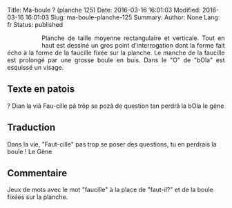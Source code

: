 Title: Ma-boule ? (planche 125)
Date: 2016-03-16 16:01:03
Modified: 2016-03-16 16:01:03
Slug: ma-boule-planche-125
Summary: 
Author: None
Lang: fr
Status: published


<figure class="image-block" style="float: left;">
  <img alt="" src="{static}/images/planche_125.png">
  <figcaption style="max-width: 174px"></figcaption>
</figure>



<p style="text-align:justify;">Planche de taille moyenne rectangulaire et verticale. Tout en haut est dessiné un gros point d'interrogation dont la forme fait écho à la forme de la faucille fixée sur la planche. Le manche de la faucille est prolongé par une grosse boule en buis. Dans le "O" de "bOla" est esquissé un visage.</p>


## Texte en patois
?  Dian la viâ Fau-cille pâ trôp se pozâ de question tan perdrâ la bOla           le  gène

## Traduction
Dans la vie, "Faut-cille" pas trop se poser des questions, tu en perdrais la boule !                   Le Gène

## Commentaire
Jeux de mots avec le mot "faucille" à la place de "faut-il?" et de la boule fixées sur la planche.
